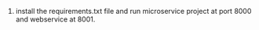 1. install the requirements.txt file and run microservice project at port 8000 and webservice at 8001.
